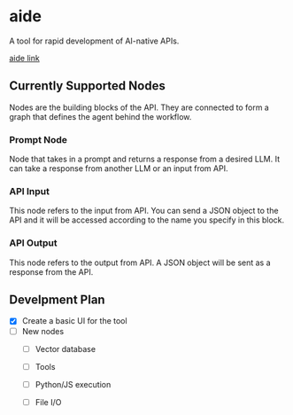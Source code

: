 # aide

A tool for rapid development of AI-native APIs.

[aide link](https://aide-three.vercel.app/app)

## Currently Supported Nodes

Nodes are the building blocks of the API. They are connected to form a graph that defines the agent behind the workflow.

### Prompt Node

Node that takes in a prompt and returns a response from a desired LLM. It can take a response from another LLM or an input from API.

### API Input

This node refers to the input from API. You can send a JSON object to the API and it will be accessed according to the name you specify in this block.

### API Output

This node refers to the output from API. A JSON object will be sent as a response from the API.

## Develpment Plan

- [x] Create a basic UI for the tool
- [ ] New nodes
  - [ ] Vector database
  - [ ] Tools
  - [ ] Python/JS execution
  - [ ] File I/O



